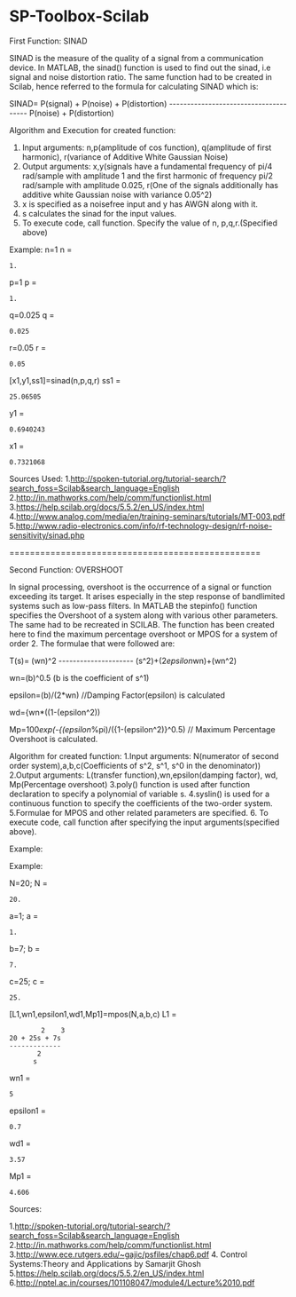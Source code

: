 # SP-Toolbox-Scilab

First Function: SINAD

SINAD is the measure of the quality of a signal from a communication device.
In MATLAB, the sinad() function is used to find out the sinad, i.e signal and noise distortion ratio. 
The same function had to be created in Scilab, hence referred to the formula for calculating SINAD which is:

SINAD= P(signal) + P(noise) + P(distortion)
      --------------------------------------
             P(noise) + P(distortion)

Algorithm and Execution for created function:
1. Input arguments: n,p(amplitude of cos function), q(amplitude of first harmonic), r(variance of Additive White Gaussian Noise)
2. Output arguments: x,y(signals have a fundamental frequency of pi/4 rad/sample with amplitude 1 and the first harmonic of frequency  pi/2 rad/sample with amplitude 0.025, 
		     r(One of the signals additionally has additive white Gaussian noise with variance  0.05^2)
3. x is specified as a noisefree input and y has AWGN along with it.
4. s calculates the sinad for the input values.
5. To execute code, call function. Specify the value of n, p,q,r.(Specified above)

Example:
n=1
 n  =
 
    1.  
 
p=1
 p  =
 
    1.  
 
q=0.025
 q  =
 
    0.025  
 
r=0.05
 r  =
 
    0.05  
 
[x1,y1,ss1]=sinad(n,p,q,r)
 ss1  =
 
    25.06505  
 y1  =
 
    0.6940243  
 x1  =
 
    0.7321068  
 
Sources Used: 
1.http://spoken-tutorial.org/tutorial-search/?search_foss=Scilab&search_language=English
2.http://in.mathworks.com/help/comm/functionlist.html 
3.https://help.scilab.org/docs/5.5.2/en_US/index.html
4.http://www.analog.com/media/en/training-seminars/tutorials/MT-003.pdf
5.http://www.radio-electronics.com/info/rf-technology-design/rf-noise-sensitivity/sinad.php

=================================================

Second Function: OVERSHOOT


In signal processing, overshoot is the occurrence of a signal or function exceeding its target. It arises especially in the step response of bandlimited systems such as low-pass filters.
In MATLAB the stepinfo() function specifies the Overshoot of a system along with various other parameters.
The same had to be recreated in SCILAB. The function has been created here to find the maximum percentage overshoot or MPOS for a system of order 2.
The formulae that were followed are:

T(s)= 	    (wn)^2
     ---------------------
     (s^2)+(2*epsilon*wn)+(wn^2)

wn=(b)^0.5 (b is the coefficient of s^1)

epsilon=(b)/(2*wn) //Damping Factor(epsilon) is calculated

wd={wn*((1-(epsilon^2))

Mp=100*exp(-{(epsilon*%pi)/({1-(epsilon^2)}^0.5) // Maximum Percentage Overshoot is calculated.

Algorithm for created function:
1.Input arguments: N(numerator of second order system),a,b,c(Coefficients of s^2, s^1, s^0 in the denominator))
2.Output arguments: L(transfer function),wn,epsilon(damping factor), wd, Mp(Percentage overshoot)
3.poly() function is used after function declaration to specify a polynomial of variable s.
4.syslin() is used for a continuous function to specify the coefficients of the two-order system.
5.Formulae for MPOS and other related parameters are specified.
6. To execute code, call function after specifying the input arguments(specified above).

Example:

Example:

N=20;
N  =
 
    20.  
a=1;
a  =
 
    1.  
b=7;
b  =
 
    7.  
c=25;
c  =
 
    25.  
[L1,wn1,epsilon1,wd1,Mp1]=mpos(N,a,b,c)
L1  =
 
            2    3  
    20 + 25s + 7s   
    -------------   
           2        
          s         

wn1  =
 
    5  
 epsilon1  =
 
    0.7  
 wd1  =
 
    3.57
Mp1  =
 
    4.606  

Sources:

1.http://spoken-tutorial.org/tutorial-search/?search_foss=Scilab&search_language=English
2.http://in.mathworks.com/help/comm/functionlist.html
3.http://www.ece.rutgers.edu/~gajic/psfiles/chap6.pdf
4. Control Systems:Theory and Applications by Samarjit Ghosh
5.https://help.scilab.org/docs/5.5.2/en_US/index.html
6.http://nptel.ac.in/courses/101108047/module4/Lecture%2010.pdf

